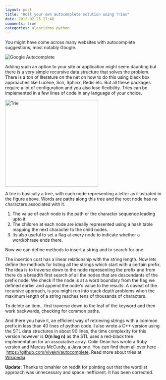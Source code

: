 ```yaml
---
layout: post
title: "Roll your own autocomplete solution using Tries"
date: 2012-02-25 17:48
comments: true
categories: algorithms python
---
```

You might have come across many websites with autocomplete suggestions, most notably Google.

![Google Autocomplete](http://storage.googleapis.com/support-kms-prod/SNP_67CE1E2EEBBDA24AC636DF84A911964629C8_3207874_en_v1)

Adding such an option to your site or application might seem daunting but there is a very simple recursive data structure that solves the problem. There is a ton of literature on the net on how to do this using black box approaches like Lucene, Solr, Sphinx, Redis etc. But all these packages require a lot of configuration and you also lose flexibility. Tries can be implemented in a few lines of code in any language of your choice.

<img align="middle" alt="Trie" height="280" src="http://upload.wikimedia.org/wikipedia/commons/thumb/b/be/Trie_example.svg/400px-Trie_example.svg.png" width="300" />

A trie is basically a tree, with each node representing a letter as illustrated in the figure above. Words are paths along this tree and the root node has no characters associated with it.

<ol><li>The value of each node is the path or the character sequence leading upto it.</li>&#13;
<li>The children at each node are ideally represented using a hash table mapping the next character to the child nodes.</li>&#13;
<li>Its also useful to set a flag at every node to indicate whether a word/phrase ends there.</li>&#13;
</ol>Now we can define methods to insert a string and to search for one.

<script src="https://gist.github.com/1906905.js?file=trie.py"></script>

The insertion cost has a linear relationship with the string length. Now lets define the methods for listing all the strings which start with a certain prefix. The idea is to traverse down to the node representing the prefix and from there do a breadth first search of all the nodes that are descendants of the prefix node. We check if the node is at a word boundary from the flag we defined earlier and append the node's value to the results. A caveat of the recursive approach, is you might run into stack depth problems when the maximum length of a string reaches tens of thousands of characters.

<script src="https://gist.github.com/1906922.js?file=trie.py"></script>

To delete an item,  first traverse down to the leaf of the keyword and then work backwards, checking for common paths.

And there you have it, an efficient way of retrieving strings with a common prefix in less than 40 lines of python code. I also wrote a C++ version using the STL data structures in about 90 lines, the time complexity for this version however is <strong>O(n log n)</strong> as the STL uses a red-black tree implementation for an associative array. Colin Dean has wrote a Ruby version and Marcus McCurdy, a Java one. You can find them all over here - <a href="https://github.com/vivekn/autocomplete">https://github.com/vivekn/autocomplete</a>. Read more about tries at <a href="http://en.wikipedia.org/wiki/Trie" title="Wikipedia" target="_blank">Wikipedia</a>.

<strong>Update: </strong>Thanks to bmahler on reddit for pointing out that the wordlist approach was unnecessary and space inefficient. It has been corrected.
